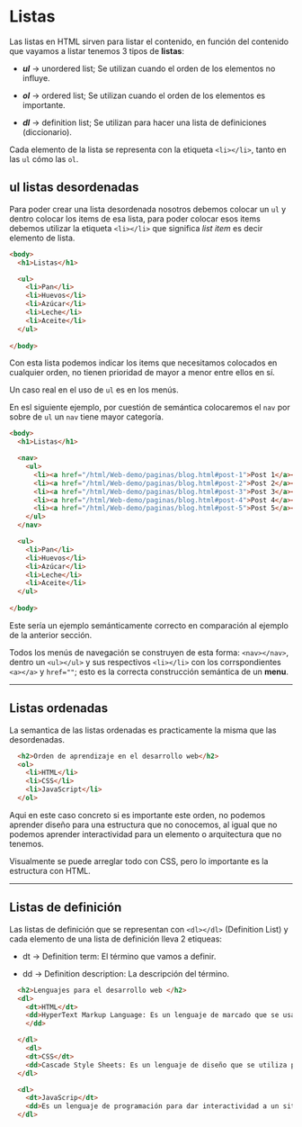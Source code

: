 # Listas
Las listas en HTML sirven para listar el contenido, en función del contenido que vayamos a listar tenemos 3 tipos de **listas**:

* ***ul*** -> unordered list; Se utilizan cuando el orden de los elementos no influye.

* ***ol*** -> ordered list; Se utilizan cuando el orden de los elementos es importante.

* ***dl*** -> definition list; Se utilizan para hacer una lista de definiciones (diccionario).

Cada elemento de la lista se representa con la etiqueta `<li></li>`, tanto en las `ul` cómo las `ol`.

## ul listas desordenadas

Para poder crear una lista desordenada nosotros debemos colocar un `ul` y dentro colocar los items de esa lista, para poder colocar esos items debemos utilizar la etiqueta `<li></li>` que significa *list item* es decir elemento de lista.

~~~html
<body>
  <h1>Listas</h1>

  <ul>
    <li>Pan</li>
    <li>Huevos</li>
    <li>Azúcar</li>
    <li>Leche</li>
    <li>Aceite</li>
  </ul>
  
</body>
~~~
Con esta lista podemos indicar los items que necesitamos colocados en cualquier orden, no tienen prioridad de mayor a menor entre ellos en sí.

Un caso real en el uso de `ul` es en los menús.

En esl siguiente ejemplo, por cuestión de semántica colocaremos el `nav` por sobre de `ul` un `nav` tiene mayor categoría.

~~~html
<body>
  <h1>Listas</h1>

  <nav>
    <ul>
      <li><a href="/html/Web-demo/paginas/blog.html#post-1">Post 1</a></li>
      <li><a href="/html/Web-demo/paginas/blog.html#post-2">Post 2</a></li>
      <li><a href="/html/Web-demo/paginas/blog.html#post-3">Post 3</a></li>
      <li><a href="/html/Web-demo/paginas/blog.html#post-4">Post 4</a></li>
      <li><a href="/html/Web-demo/paginas/blog.html#post-5">Post 5</a></li>
    </ul>
  </nav>

  <ul>
    <li>Pan</li>
    <li>Huevos</li>
    <li>Azúcar</li>
    <li>Leche</li>
    <li>Aceite</li>
  </ul>
  
</body>
~~~
Este sería un ejemplo semánticamente correcto en comparación al ejemplo de la anterior sección.

Todos los menús de navegación se construyen de esta forma: `<nav></nav>`, dentro un `<ul></ul>` y sus respectivos `<li></li>` con los corrspondientes `<a></a>` y `href=""`; esto es la correcta construcción semántica de un **menu**.

---

## Listas ordenadas

La semantica de las listas ordenadas es practicamente la misma que las desordenadas.

~~~html
  <h2>Orden de aprendizaje en el desarrollo web</h2>
  <ol>
    <li>HTML</li>
    <li>CSS</li>
    <li>JavaScript</li>
  </ol>
~~~

Aqui en este caso concreto si es importante este orden, no podemos aprender diseño para una estructura que no conocemos, al igual que no podemos aprender interactividad para un elemento o arquitectura que no tenemos.

Visualmente se puede arreglar todo con CSS, pero lo importante es la estructura con HTML.

---
## Listas de definición

Las listas de definición que se representan con `<dl></dl>` (Definition List) y cada elemento de una lista de definición lleva 2 etiqueas:

* dt -> Definition term: El término que vamos a definir.

* dd -> Definition description: La descripción del término.

~~~HTML
  <h2>Lenguajes para el desarrollo web </h2>
  <dl>
    <dt>HTML</dt>
    <dd>HyperText Markup Language: Es un lenguaje de marcado que se usa para estructurar datos en una página web.
    </dd>

  </dl>
    <dl>
    <dt>CSS</dt>
    <dd>Cascade Style Sheets: Es un lenguaje de diseño que se utiliza para dar estilos a HTML.</dd>
  </dl>

  <dl>
    <dt>JavaScrip</dt>
    <dd>Es un lenguaje de programación para dar interactividad a un sitio web.</dd>
  </dl>
~~~